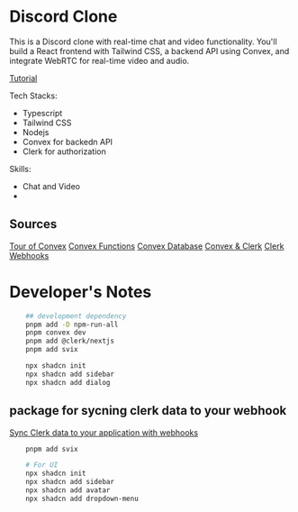 # Discord Clone

This is a Discord clone with real-time chat and video functionality. You'll build a React frontend with Tailwind CSS, a backend API using Convex, and integrate WebRTC for real-time video and audio.

[Tutorial](tutorial/tutorial.ipynb)

Tech Stacks: 
* Typescript
* Tailwind CSS
* Nodejs
* Convex for backedn API
* Clerk for authorization

Skills:
* Chat and Video
* 


## Sources
[Tour of Convex](https://docs.convex.dev/get-started)
[Convex Functions](https://docs.convex.dev/functions)
[Convex Database](https://docs.convex.dev/database)
[Convex & Clerk](https://docs.convex.dev/auth/clerk)
[Clerk Webhooks](https://clerk.com/docs/integrations/webhooks/sync-data)

# Developer's Notes
```bash
    ## development dependency
    pnpm add -D npm-run-all
    pnpm convex dev
    pnpm add @clerk/nextjs
    pnpm add svix

    npx shadcn init
    npx shadcn add sidebar
    npx shadcn add dialog
```

## package for sycning clerk data to your webhook
[Sync Clerk data to your application with webhooks](https://clerk.com/docs/integrations/webhooks/sync-data#install-svix)
```bash
    pnpm add svix

    # For UI
    npx shadcn init
    npx shadcn add sidebar
    npx shadcn add avatar
    npx shadcn add dropdown-menu
```


